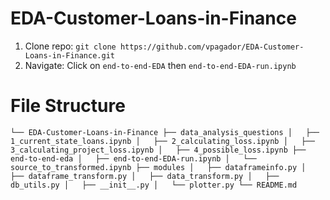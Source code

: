 # EDA-Customer-Loans-in-Finance

1. Clone repo: `git clone https://github.com/vpagador/EDA-Customer-Loans-in-Finance.git`
2. Navigate: Click on `end-to-end-EDA` then `end-to-end-EDA-run.ipynb`

# File Structure 
`└── EDA-Customer-Loans-in-Finance
    ├── data_analysis_questions
    │   ├── 1_current_state_loans.ipynb
    │   ├── 2_calculating_loss.ipynb
    │   ├── 3_calculating_project_loss.ipynb
    │   ├── 4_possible_loss.ipynb
    ├── end-to-end-eda
    │   ├── end-to-end-EDA-run.ipynb
    │   └── source_to_transformed.ipynb
    ├── modules
    │   ├── dataframeinfo.py
    │   ├── dataframe_transform.py
    │   ├── data_transform.py
    │   ├── db_utils.py
    │   ├── __init__.py
    │   └── plotter.py
    └── README.md`
